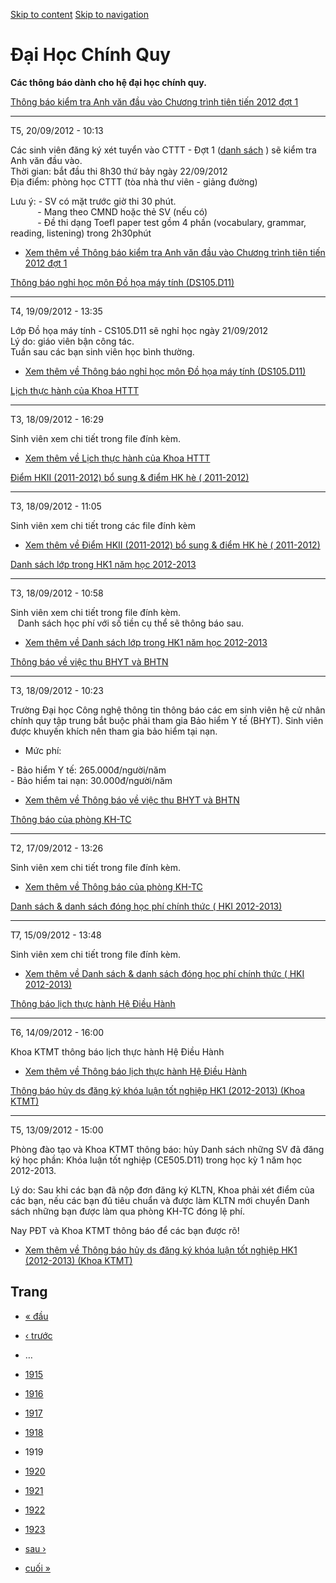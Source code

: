 [Skip to content](https://daa.uit.edu.vn/thongbaochinhquy?page=1918#main)
 [Skip to navigation](https://daa.uit.edu.vn/thongbaochinhquy?page=1918#main-nav)

Đại Học Chính Quy
=================

**Các thông báo dành cho hệ đại học chính quy.**

[Thông báo kiểm tra Anh văn đầu vào Chương trình tiên tiến 2012 đợt 1](https://daa.uit.edu.vn/thongbao/thong-bao-kiem-tra-anh-van-dau-vao-chuong-trinh-tien-tien-2012-dot-1)

-----------------------------------------------------------------------------------------------------------------------------------------------------------------------------

T5, 20/09/2012 - 10:13

Các sinh viên đăng ký xét tuyển vào CTTT - Đợt 1 ([danh sách](https://daa.uit.edu.vn/sites/daa/files/files/Danh_sach_xet_tuyen_CTTT_Dot_1.pdf)
) sẽ kiểm tra Anh văn đầu vào.  
Thời gian: bắt đầu thi 8h30 thứ bảy ngày 22/09/2012  
Địa điểm: phòng học CTTT (tòa nhà thư viên - giảng đường)

Lưu ý: - SV có mặt trước giờ thi 30 phút.  
           - Mang theo CMND hoặc thẻ SV (nếu có)  
           - Đề thi dạng Toefl paper test gồm 4 phần (vocabulary, grammar, reading, listening) trong 2h30phút

*   [Xem thêm về Thông báo kiểm tra Anh văn đầu vào Chương trình tiên tiến 2012 đợt 1](https://daa.uit.edu.vn/thongbao/thong-bao-kiem-tra-anh-van-dau-vao-chuong-trinh-tien-tien-2012-dot-1 "Thông báo kiểm tra Anh văn đầu vào Chương trình tiên tiến 2012 đợt 1")
    

[Thông báo nghỉ học môn Đồ họa máy tính (DS105.D11)](https://daa.uit.edu.vn/thongbao/thong-bao-nghi-hoc-mon-do-hoa-may-tinh-ds105d11)

--------------------------------------------------------------------------------------------------------------------------------------

T4, 19/09/2012 - 13:35

Lớp Đồ họa máy tính - CS105.D11 sẽ nghỉ học ngày 21/09/2012  
Lý do: giáo viên bận công tác.  
Tuần sau các bạn sinh viên học bình thường.

*   [Xem thêm về Thông báo nghỉ học môn Đồ họa máy tính (DS105.D11)](https://daa.uit.edu.vn/thongbao/thong-bao-nghi-hoc-mon-do-hoa-may-tinh-ds105d11 "Thông báo nghỉ học môn Đồ họa máy tính (DS105.D11)")
    

[Lịch thực hành của Khoa HTTT](https://daa.uit.edu.vn/thongbao/lich-thuc-hanh-cua-khoa-httt)

---------------------------------------------------------------------------------------------

T3, 18/09/2012 - 16:29

Sinh viên xem chi tiết trong file đính kèm.

*   [Xem thêm về Lịch thực hành của Khoa HTTT](https://daa.uit.edu.vn/thongbao/lich-thuc-hanh-cua-khoa-httt "Lịch thực hành của Khoa HTTT")
    

[Điểm HKII (2011-2012) bổ sung & điểm HK hè ( 2011-2012)](https://daa.uit.edu.vn/thongbao/diem-hkii-2011-2012-bo-sung-diem-hk-he-2011-2012)

--------------------------------------------------------------------------------------------------------------------------------------------

T3, 18/09/2012 - 11:05

Sinh viên xem chi tiết trong các file đính kèm

*   [Xem thêm về Điểm HKII (2011-2012) bổ sung & điểm HK hè ( 2011-2012)](https://daa.uit.edu.vn/thongbao/diem-hkii-2011-2012-bo-sung-diem-hk-he-2011-2012 "Điểm HKII (2011-2012) bổ sung & điểm HK hè ( 2011-2012)")
    

[Danh sách lớp trong HK1 năm học 2012-2013](https://daa.uit.edu.vn/thongbao/danh-sach-lop-trong-hk1-nam-hoc-2012-2013)

-----------------------------------------------------------------------------------------------------------------------

T3, 18/09/2012 - 10:58

Sinh viên xem chi tiết trong file đính kèm.  
   Danh sách học phí với số tiền cụ thể sẽ thông báo sau.

*   [Xem thêm về Danh sách lớp trong HK1 năm học 2012-2013](https://daa.uit.edu.vn/thongbao/danh-sach-lop-trong-hk1-nam-hoc-2012-2013 "Danh sách lớp trong HK1 năm học 2012-2013")
    

[Thông báo về việc thu BHYT và BHTN](https://daa.uit.edu.vn/thongbao/thong-bao-ve-viec-thu-bhyt-va-bhtn)

---------------------------------------------------------------------------------------------------------

T3, 18/09/2012 - 10:23

Trường Đại học Công nghệ thông tin thông báo các em sinh viên hệ cử nhân chính quy tập trung bắt buộc phải tham gia Bảo hiểm Y tế (BHYT). Sinh viên được khuyến khích nên tham gia bảo hiểm tại nạn.

*   Mức phí:

\- Bảo hiểm Y tế: 265.000đ/người/năm  
\- Bảo hiểm tai nạn: 30.000đ/người/năm

*   [Xem thêm về Thông báo về việc thu BHYT và BHTN](https://daa.uit.edu.vn/thongbao/thong-bao-ve-viec-thu-bhyt-va-bhtn "Thông báo về việc thu BHYT và BHTN")
    

[Thông báo của phòng KH-TC](https://daa.uit.edu.vn/thongbao/thong-bao-cua-phong-kh-tc)

---------------------------------------------------------------------------------------

T2, 17/09/2012 - 13:26

Sinh viên xem chi tiết trong file đính kèm.

*   [Xem thêm về Thông báo của phòng KH-TC](https://daa.uit.edu.vn/thongbao/thong-bao-cua-phong-kh-tc "Thông báo của phòng KH-TC")
    

[Danh sách & danh sách đóng học phí chính thức ( HKI 2012-2013)](https://daa.uit.edu.vn/thongbao/danh-sach-danh-sach-dong-hoc-phi-chinh-thuc-hki-2012-2013)

------------------------------------------------------------------------------------------------------------------------------------------------------------

T7, 15/09/2012 - 13:48

Sinh viên xem chi tiết trong file đính kèm.

*   [Xem thêm về Danh sách & danh sách đóng học phí chính thức ( HKI 2012-2013)](https://daa.uit.edu.vn/thongbao/danh-sach-danh-sach-dong-hoc-phi-chinh-thuc-hki-2012-2013 "Danh sách & danh sách đóng học phí chính thức ( HKI 2012-2013)")
    

[Thông báo lịch thực hành Hệ Điều Hành](https://daa.uit.edu.vn/thongbao/thong-bao-lich-thuc-hanh-he-dieu-hanh)

---------------------------------------------------------------------------------------------------------------

T6, 14/09/2012 - 16:00

Khoa KTMT thông báo lịch thực hành Hệ Điều Hành

*   [Xem thêm về Thông báo lịch thực hành Hệ Điều Hành](https://daa.uit.edu.vn/thongbao/thong-bao-lich-thuc-hanh-he-dieu-hanh "Thông báo lịch thực hành Hệ Điều Hành")
    

[Thông báo hủy ds đăng ký khóa luận tốt nghiệp HK1 (2012-2013) (Khoa KTMT)](https://daa.uit.edu.vn/thongbao/thong-bao-huy-ds-dang-ky-khoa-luan-tot-nghiep-hk1-2012-2013-khoa-ktmt)

-----------------------------------------------------------------------------------------------------------------------------------------------------------------------------------

T5, 13/09/2012 - 15:00

Phòng đào tạo và Khoa KTMT thông báo: hủy Danh sách những SV đã đăng ký học phần: Khóa luận tốt nghiệp (CE505.D11) trong học kỳ 1 năm học 2012-2013.

Lý do: Sau khi các bạn đã nộp đơn đăng ký KLTN, Khoa phải xét điểm của các bạn, nếu các bạn đủ tiêu chuẩn và được làm KLTN mới chuyển Danh sách những bạn được làm qua phòng KH-TC đóng lệ phí.

Nay PĐT và Khoa KTMT thông báo để các bạn được rõ!

*   [Xem thêm về Thông báo hủy ds đăng ký khóa luận tốt nghiệp HK1 (2012-2013) (Khoa KTMT)](https://daa.uit.edu.vn/thongbao/thong-bao-huy-ds-dang-ky-khoa-luan-tot-nghiep-hk1-2012-2013-khoa-ktmt "Thông báo hủy ds đăng ký khóa luận tốt nghiệp HK1 (2012-2013) (Khoa KTMT)")
    

Trang
-----

*   [« đầu](https://daa.uit.edu.vn/thongbaochinhquy "Đến trang đầu tiên")
    
*   [‹ trước](https://daa.uit.edu.vn/thongbaochinhquy?page=1917 "Đến trang kế trước")
    
*   …
*   [1915](https://daa.uit.edu.vn/thongbaochinhquy?page=1914 "Đến trang 1915")
    
*   [1916](https://daa.uit.edu.vn/thongbaochinhquy?page=1915 "Đến trang 1916")
    
*   [1917](https://daa.uit.edu.vn/thongbaochinhquy?page=1916 "Đến trang 1917")
    
*   [1918](https://daa.uit.edu.vn/thongbaochinhquy?page=1917 "Đến trang 1918")
    
*   1919
*   [1920](https://daa.uit.edu.vn/thongbaochinhquy?page=1919 "Đến trang 1920")
    
*   [1921](https://daa.uit.edu.vn/thongbaochinhquy?page=1920 "Đến trang 1921")
    
*   [1922](https://daa.uit.edu.vn/thongbaochinhquy?page=1921 "Đến trang 1922")
    
*   [1923](https://daa.uit.edu.vn/thongbaochinhquy?page=1922 "Đến trang 1923")
    
*   [sau ›](https://daa.uit.edu.vn/thongbaochinhquy?page=1919 "Đến trang kế sau")
    
*   [cuối »](https://daa.uit.edu.vn/thongbaochinhquy?page=1923 "Đến trang cuối cùng")